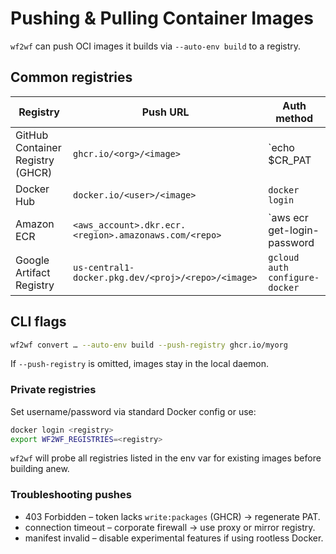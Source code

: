 # Pushing & Pulling Container Images

`wf2wf` can push OCI images it builds via `--auto-env build` to a registry.

## Common registries

| Registry | Push URL | Auth method |
|----------|----------|-------------|
| GitHub Container Registry (GHCR) | `ghcr.io/<org>/<image>` | `echo $CR_PAT | docker login ghcr.io -u USERNAME --password-stdin` |
| Docker Hub | `docker.io/<user>/<image>` | `docker login` |
| Amazon ECR | `<aws_account>.dkr.ecr.<region>.amazonaws.com/<repo>` | `aws ecr get-login-password | docker login --username AWS --password-stdin …` |
| Google Artifact Registry | `us-central1-docker.pkg.dev/<proj>/<repo>/<image>` | `gcloud auth configure-docker` |

## CLI flags
```bash
wf2wf convert … --auto-env build --push-registry ghcr.io/myorg
```

If `--push-registry` is omitted, images stay in the local daemon.

### Private registries
Set username/password via standard Docker config or use:
```bash
docker login <registry>
export WF2WF_REGISTRIES=<registry>
```
`wf2wf` will probe all registries listed in the env var for existing images before building anew.

### Troubleshooting pushes
* 403 Forbidden – token lacks `write:packages` (GHCR) → regenerate PAT.
* connection timeout – corporate firewall → use proxy or mirror registry.
* manifest invalid – disable experimental features if using rootless Docker.
